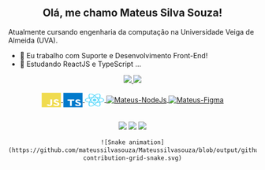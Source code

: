<h2 align=center>Olá, me chamo Mateus Silva Souza!</h2>

<p>Atualmente cursando engenharia da computação na Universidade Veiga de Almeida (UVA). </p>

- 🔭 Eu trabalho com Suporte e Desenvolvimento Front-End!
- 🌱 Estudando ReactJS e TypeScript ...

<div align="center">
  <a href="https://github.com/mateussilvasouza">
  <img height="180em" src="https://github-readme-stats.vercel.app/api?username=mateussilvasouza&show_icons=true&theme=onedark&include_all_commits=true&count_private=true"/>
  <img height="300em" src="https://github-readme-stats.vercel.app/api/top-langs/?username=mateussilvasouza&layout=demo&langs_count=7&theme=onedark"/>
</div>
<div align=center style="display: inline_block"><br>
  <img align="center" alt="Mateus-Js" height="30" width="40" src="https://raw.githubusercontent.com/devicons/devicon/master/icons/javascript/javascript-plain.svg"/>
  <img align="center" alt="Mateus-Ts" height="30" width="40" src="https://raw.githubusercontent.com/devicons/devicon/master/icons/typescript/typescript-plain.svg"/>
  <img align="center" alt="Mateus-React" height="30" width="40" src="https://raw.githubusercontent.com/devicons/devicon/master/icons/react/react-original.svg"/>
  <img align="center" alt="Mateus-NodeJs" height="30" width="40" src="https://cdn.jsdelivr.net/gh/devicons/devicon/icons/nodejs/nodejs-original.svg" />
  <img align="center" alt="Mateus-Figma" height="30" width="40" src="https://cdn.jsdelivr.net/gh/devicons/devicon/icons/figma/figma-original.svg"/>

  ##
  
  <div align=center> 
  <a href="https://instagram.com/mateussilva0597" target="_blank"><img src="https://img.shields.io/badge/-Instagram-%23E4405F?style=for-the-badge&logo=instagram&logoColor=white" target="_blank"></a>
  <a href = "mailto:mathheussilvasouza@gmail.com"><img src="https://img.shields.io/badge/-Gmail-%23333?style=for-the-badge&logo=gmail&logoColor=white" target="_blank"></a>
  <a href="https://www.linkedin.com/in/mateus-silva-souza-9243ba134" target="_blank"><img src="https://img.shields.io/badge/-LinkedIn-%230077B5?style=for-the-badge&logo=linkedin&logoColor=white" target="_blank"></a> 

    ![Snake animation](https://github.com/mateussilvasouza/Mateussilvasouza/blob/output/github-contribution-grid-snake.svg)
 
</div>
